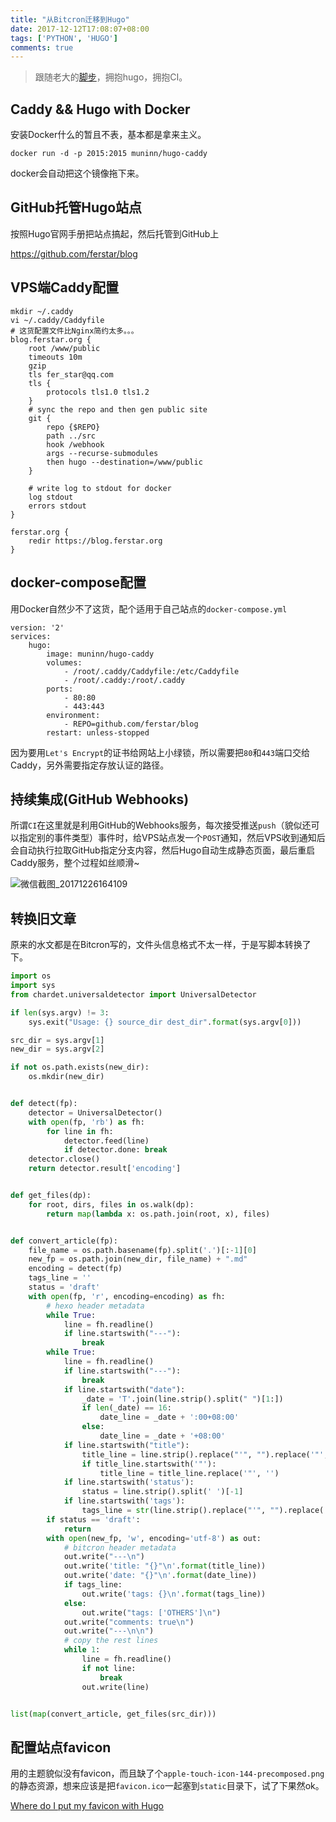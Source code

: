 ```yaml
---
title: "从Bitcron迁移到Hugo"
date: 2017-12-12T17:08:07+08:00
tags: ['PYTHON', 'HUGO']
comments: true
---
```


> 跟随老大的[脚步](https://tech.crandom.com/post/2017/switch-to-hugo/)，拥抱hugo，拥抱CI。

## Caddy && Hugo with Docker

安装Docker什么的暂且不表，基本都是拿来主义。

`docker run -d -p 2015:2015 muninn/hugo-caddy`

docker会自动把这个镜像拖下来。

## GitHub托管Hugo站点

按照Hugo官网手册把站点搞起，然后托管到GitHub上

https://github.com/ferstar/blog

## VPS端Caddy配置

```shell
mkdir ~/.caddy
vi ~/.caddy/Caddyfile
# 这货配置文件比Nginx简约太多。。。
blog.ferstar.org {
    root /www/public
    timeouts 10m
    gzip
    tls fer_star@qq.com
    tls {
        protocols tls1.0 tls1.2
    }
    # sync the repo and then gen public site
    git {
        repo {$REPO}
        path ../src
        hook /webhook
        args --recurse-submodules
        then hugo --destination=/www/public
    }

    # write log to stdout for docker
    log stdout
    errors stdout
}

ferstar.org {
    redir https://blog.ferstar.org
}
```

## docker-compose配置

用Docker自然少不了这货，配个适用于自己站点的`docker-compose.yml`

```shell
version: '2'
services:
    hugo:
        image: muninn/hugo-caddy
        volumes:
            - /root/.caddy/Caddyfile:/etc/Caddyfile
            - /root/.caddy:/root/.caddy
        ports:
            - 80:80
            - 443:443
        environment:
            - REPO=github.com/ferstar/blog
        restart: unless-stopped
```

因为要用`Let's Encrypt`的证书给网站上小绿锁，所以需要把`80`和`443`端口交给Caddy，另外需要指定存放认证的路径。

## 持续集成(GitHub Webhooks)

所谓`CI`在这里就是利用GitHub的Webhooks服务，每次接受推送`push`（貌似还可以指定别的事件类型）事件时，给VPS站点发一个`POST`通知，然后VPS收到通知后会自动执行拉取GitHub指定分支内容，然后Hugo自动生成静态页面，最后重启Caddy服务，整个过程如丝顺滑~

![微信截图_20171226164109](https://blog-1253877569.cos.ap-chengdu.myqcloud.com/ext/png/2017/12/405b246b70f9de2c4bd98c93afaaa007.png)

## 转换旧文章

原来的水文都是在Bitcron写的，文件头信息格式不太一样，于是写脚本转换了下。

```python
import os
import sys
from chardet.universaldetector import UniversalDetector

if len(sys.argv) != 3:
    sys.exit("Usage: {} source_dir dest_dir".format(sys.argv[0]))

src_dir = sys.argv[1]
new_dir = sys.argv[2]

if not os.path.exists(new_dir):
    os.mkdir(new_dir)


def detect(fp):
    detector = UniversalDetector()
    with open(fp, 'rb') as fh:
        for line in fh:
            detector.feed(line)
            if detector.done: break
    detector.close()
    return detector.result['encoding']


def get_files(dp):
    for root, dirs, files in os.walk(dp):
        return map(lambda x: os.path.join(root, x), files)


def convert_article(fp):
    file_name = os.path.basename(fp).split('.')[:-1][0]
    new_fp = os.path.join(new_dir, file_name) + ".md"
    encoding = detect(fp)
    tags_line = ''
    status = 'draft'
    with open(fp, 'r', encoding=encoding) as fh:
        # hexo header metadata
        while True:
            line = fh.readline()
            if line.startswith("---"):
                break
        while True:
            line = fh.readline()
            if line.startswith("---"):
                break
            if line.startswith("date"):
                _date = 'T'.join(line.strip().split(" ")[1:])
                if len(_date) == 16:
                    date_line = _date + ':00+08:00'
                else:
                    date_line = _date + '+08:00'
            if line.startswith("title"):
                title_line = line.strip().replace("'", "").replace('"', '').split(':')[-1].strip()
                if title_line.startswith('"'):
                    title_line = title_line.replace('"', '')
            if line.startswith('status'):
                status = line.strip().split(' ')[-1]
            if line.startswith('tags'):
                tags_line = str(line.strip().replace("'", "").replace(' ', '').split(':')[-1].split(',')).upper()
        if status == 'draft':
            return
        with open(new_fp, 'w', encoding='utf-8') as out:
            # bitcron header metadata
            out.write("---\n")
            out.write('title: "{}"\n'.format(title_line))
            out.write('date: "{}"\n'.format(date_line))
            if tags_line:
                out.write('tags: {}\n'.format(tags_line))
            else:
                out.write("tags: ['OTHERS']\n")
            out.write("comments: true\n")
            out.write("---\n\n")
            # copy the rest lines
            while 1:
                line = fh.readline()
                if not line:
                    break
                out.write(line)


list(map(convert_article, get_files(src_dir)))

```
## 配置站点favicon

用的主题貌似没有favicon，而且缺了个`apple-touch-icon-144-precomposed.png`的静态资源，想来应该是把`favicon.ico`一起塞到`static`目录下，试了下果然ok。

[Where do I put my favicon with Hugo](https://stackoverflow.com/questions/42043648/where-do-i-put-my-favicon-with-hugo)
